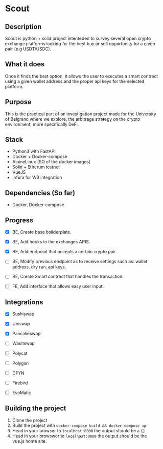 # Scout

## Description

Scout is python + solid project intenteded to survey several open crypto exchange platforms looking for the best buy or sell opportunity for a given pair (e.g USDT/USDC).

## What it does

Once it finds the best option, it allows the user to executes a smart contract using a given wallet address and the proper api keys for the selected platform.

## Purpose

This is the practical part of an investigation project made for the University of Belgrano where we explore, the arbitrage strategy on the crypto environment, more specifically DeFi.

## Stack

* Python3 with FastAPI
* Docker + Docker-compose
* AlpineLinux (SO of the docker images)
* Solid + Etherum testnet
* VueJS
* Infura for W3 integration

## Dependencies (So far)

* Docker, Docker-compose


## Progress

- [x] BE, Create base boilderplate.
- [x] BE, Add hooks to the exchanges APIS.
- [x] BE, Add endpoint that accepts a certain crypto pair.
- [ ] BE, Modify previous endpoint as to receive settings such as: wallet address, dry run, api keys.
- [ ] BE, Create Smart contract that handles the transaction.
- [ ] FE, Add interface that allows easy user input.


## Integrations

- [x] Sushiswap
- [x] Uniswap
- [x] Pancakeswap
- [ ] Waultswap
- [ ] Polycat
- [ ] Polygon
- [ ] DFYN
- [ ] Firebird
- [ ] EvoMatic


## Building the project

1. Clone the project
2. Build the project with `docker-compose build && docker-compose up`
3. Head in your browser to `localhost:8000` the output should be a  `{}`
4. Head in your browswer to `localhost:8080` the output should be the vue.js home site.


